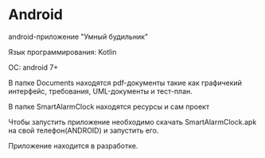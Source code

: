 # Android

android-приложение "Умный будильник"

Язык программирования: Kotlin

ОС: android 7+

В папке Documents находятся pdf-документы такие как графичекий интерфейс, требования, UML-документы и тест-план.

В папке SmartAlarmClock находятся ресурсы и сам проект

Чтобы запустить приложение необходимо скачать SmartAlarmClock.apk на свой телефон(ANDROID) и запустить его.

Приложение находится в разработке.
